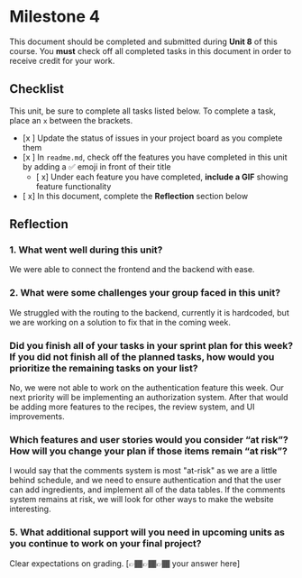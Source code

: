 # Milestone 4

This document should be completed and submitted during **Unit 8** of this course. You **must** check off all completed tasks in this document in order to receive credit for your work.

## Checklist

This unit, be sure to complete all tasks listed below. To complete a task, place an `x` between the brackets.

- [x ] Update the status of issues in your project board as you complete them
- [x ] In `readme.md`, check off the features you have completed in this unit by adding a ✅ emoji in front of their title
  - [ x] Under each feature you have completed, **include a GIF** showing feature functionality
- [ x] In this document, complete the **Reflection** section below

## Reflection

### 1. What went well during this unit?

We were able to connect the frontend and the backend with ease. 


### 2. What were some challenges your group faced in this unit?
We struggled with the routing to the backend, currently it is hardcoded, but we are working on a solution to fix that in the coming week.


### Did you finish all of your tasks in your sprint plan for this week? If you did not finish all of the planned tasks, how would you prioritize the remaining tasks on your list?

No, we were not able to work on the authentication feature this week. Our next priority will be implementing an authorization system. After that would be adding more features to the recipes, the review system, and UI improvements. 


### Which features and user stories would you consider “at risk”? How will you change your plan if those items remain “at risk”?

I would say that the comments system is most "at-risk" as we are a little behind schedule, and we need to ensure authentication and that the user can add ingredients, and implement all of the data tables. If the comments system remains at risk, we will look for other ways to make the website interesting. 
### 5. What additional support will you need in upcoming units as you continue to work on your final project?
Clear expectations on grading. 
[👉🏾👉🏾👉🏾 your answer here]
